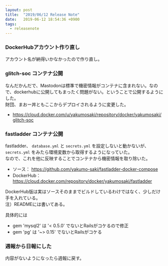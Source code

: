 ```yaml
---
layout: post
title:  "2019/06/12 Release Note"
date:   2019-06-12 18:54:36 +0900
tags:
  - releasenote
---
```

### DockerHubアカウント作り直し

アカウント名が納得いかなかったので作り直し。

### glitch-soc コンテナ公開

なんだかんだで、Mastodonは標準で機密情報がコンテナに含まれない。なので、dockerhubに公開してもまったく問題がない。ということで公開するようにした。  
財団、まおー丼ともここからデプロイされるように変更した。  
* https://cloud.docker.com/u/yakumosaki/repository/docker/yakumosaki/glitch-soc

### fastladder コンテナ公開

fastladder、 `database.yml` と `secrets.yml` を設定しないと動かないが、`secrets.yml` をみたら環境変数から取得するようになっていた。  
なので、これを他に反映することでコンテナから機密情報を取り除いた。  
* ソース： https://github.com/yakumo-saki/fastladder-docker-compose  
* DockerHub： https://cloud.docker.com/repository/docker/yakumosaki/fastladder

DockerHub版は実はソースそのままでビルドしているわけではなく、少しだけ手を入れている。  
注）READMEには書いてある。

具体的には
* gem 'mysql2' は '< 0.5.0' でないとRailsがコケるので修正
* gem 'pg' は '~> 0.15' でないとRailsがコケる

### 週報から日報にした

内容がないようになったら週報に戻す。
